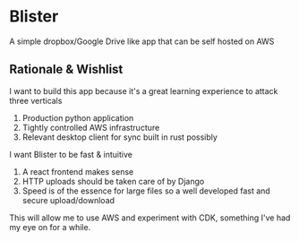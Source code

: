 # Blister
A simple dropbox/Google Drive like app that can be self hosted on AWS


## Rationale & Wishlist

I want to build this app because it's a great learning experience to attack three verticals

1. Production python application
2. Tightly controlled AWS infrastructure
3. Relevant desktop client for sync built in rust possibly

I want Blister to be fast & intuitive

1. A react frontend makes sense
2. HTTP uploads should be taken care of by Django
3. Speed is of the essence for large files so a well developed fast and secure upload/download


This will allow me to use AWS and experiment with CDK, something I've had my eye on for a while. 
